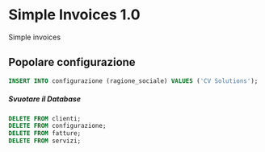 Simple Invoices 1.0
==============

Simple invoices


## Popolare configurazione
```sql
INSERT INTO configurazione (ragione_sociale) VALUES ('CV Solutions');
```

##### Svuotare il Database
```sql
DELETE FROM clienti;
DELETE FROM configurazione;
DELETE FROM fatture;
DELETE FROM servizi;
```
